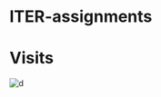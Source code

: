 # ITER-assignments

# Visits
![d](https://visitor-badge.laobi.icu/badge?page_id=iterassignments2025)
